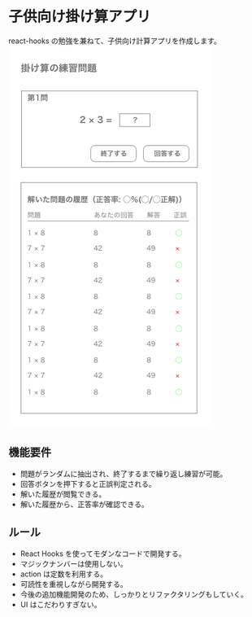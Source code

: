 # 子供向け掛け算アプリ

react-hooks の勉強を兼ねて、子供向け計算アプリを作成します。
![](/README-images/完成イメージ.png)

## 機能要件

- 問題がランダムに抽出され、終了するまで繰り返し練習が可能。
- 回答ボタンを押下すると正誤判定される。
- 解いた履歴が閲覧できる。
- 解いた履歴から、正答率が確認できる。

## ルール

- React Hooks を使ってモダンなコードで開発する。
- マジックナンバーは使用しない。
- action は定数を利用する。
- 可読性を重視しながら開発する。
- 今後の追加機能開発のため、しっかりとリファクタリングもしていく。
- UI はこだわりすぎない。
